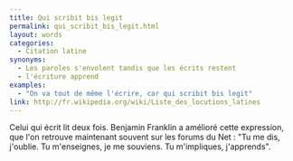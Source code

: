 ```yaml
---
title: Qui scribit bis legit
permalink: qui_scribit_bis_legit.html
layout: words
categories:
  - Citation latine
synonyms:
  - Les paroles s'envolent tandis que les écrits restent
  - l'écriture apprend
examples:
  - "On va tout de même l'écrire, car qui scribit bis legit"
link: http://fr.wikipedia.org/wiki/Liste_des_locutions_latines
---
```


Celui qui écrit lit deux fois.
Benjamin Franklin a amélioré cette expression, que l'on retrouve maintenant souvent sur les forums du Net :
"Tu me dis, j'oublie. Tu m'enseignes, je me souviens. Tu m'impliques, j'apprends".
